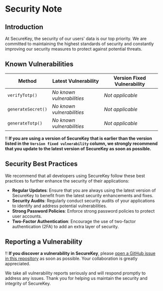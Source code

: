 # Security Note

## Introduction

At SecureKey, the security of our users' data is our top priority. We are committed to maintaining the highest standards of security and constantly improving our security measures to protect against potential threats.

## Known Vulnerabilities

| Method            | Latest Vulnerability        | Version Fixed Vulnerability    |
|-------------------|-----------------------------|--------------------------------|
| `verifyTotp()`    | _No known vulnerabilities_  | _Not applicable_               |
| `generateSecret()`| _No known vulnerabilities_  | _Not applicable_               |
| `generateTotp()`  | _No known vulnerabilities_  | _Not applicable_               |

‼️ **If you are using a version of SecureKey that is earlier than the version listed in the `Version fixed vulnerability` column, we strongly recommend that you update to the latest version of SecureKey as soon as possible.**

## Security Best Practices

We recommend that all developers using SecureKey follow these best practices to further enhance the security of their applications:

- **Regular Updates**: Ensure that you are always using the latest version of SecureKey to benefit from the latest security enhancements and fixes.
- **Security Audits**: Regularly conduct security audits of your applications to identify and address potential vulnerabilities.
- **Strong Password Policies**: Enforce strong password policies to protect user accounts.
- **Two-Factor Authentication**: Encourage the use of two-factor authentication (2FA) to add an extra layer of security.

## Reporting a Vulnerability

‼️ **If you discover a vulnerability in SecureKey**, please [open a GitHub issue in this repository](https://github.com/milestones14/SecureKey-PHP-2FA/issues/) as soon as possible. Your collaboration is greatly appreciated.

We take all vulnerability reports seriously and will respond promptly to address any issues. Thank you for helping us maintain the security and integrity of SecureKey.
<br />
<br />
